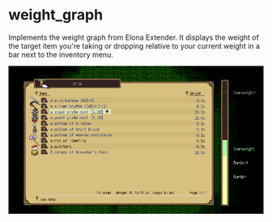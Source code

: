 # weight_graph

Implements the weight graph from Elona Extender. It displays the weight of the target item you're taking or dropping relative to your current weight in a bar next to the inventory menu.

![Weight graph](./static/weight_graph.png)
